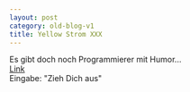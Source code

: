 ```yaml
---
layout: post
category: old-blog-v1
title: Yellow Strom XXX
---
```


Es gibt doch noch Programmierer mit Humor...  
[Link](http://web.archive.org/web/20040704162547/http://www.yellostrom.de/)  
Eingabe: "Zieh Dich aus"